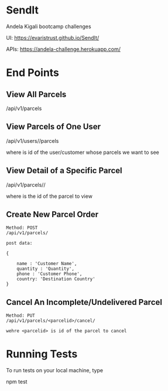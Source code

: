 # SendIt
Andela Kigali bootcamp challenges 


UI: <a href="https://evaristrust.github.io/SendIt/">https://evaristrust.github.io/SendIt/</a>

APIs: <a href="https://andela-challenge.herokuapp.com/" target="_blank">https://andela-challenge.herokuapp.com/</a>

# End Points

## View All Parcels

   /api/v1/parcels

## View Parcels of One User

  /api/v1/users/<userid>/parcels

  where <userid> is id of the user/customer whose parcels we want to see


## View Detail of a Specific Parcel

  /api/v1/parcels/<parcelid>/

  where <parcelid> is the id of the parcel to view

## Create New Parcel Order

	Method: POST
	/api/v1/parcels/

	post data:

	{

		name : 'Customer Name',
		quantity : 'Quantity',
		phone : 'Customer Phone',
		country: 'Destination Country'
	}

## Cancel An Incomplete/Undelivered Parcel

	Method: PUT
	/api/v1/parcels/<parcelid>/cancel/

	wehre <parcelid> is id of the parcel to cancel


# Running Tests

To run tests on your local machine, type

npm test
